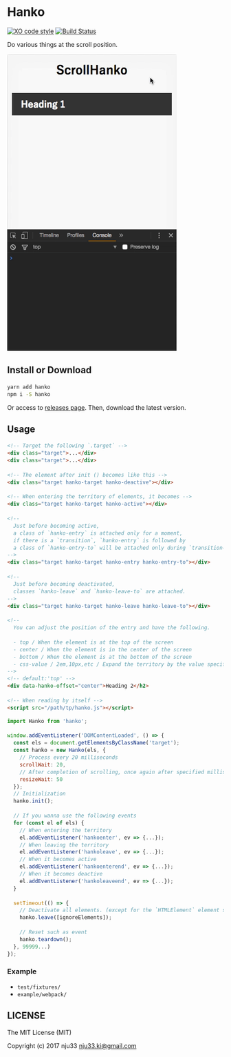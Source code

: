 # Hanko

[![XO code style](https://img.shields.io/badge/code_style-XO-5ed9c7.svg)](https://github.com/sindresorhus/xo)
[![Build Status](https://travis-ci.org/nju33/hanko.svg?branch=master)](https://travis-ci.org/nju33/hanko)

Do various things at the scroll position.

![screenshot](https://github.com/nju33/hanko/raw/master/images/screenshot.gif?raw=true)


## Install or Download

```sh
yarn add hanko
npm i -S hanko
```

Or access to [releases page](https://github.com/nju33/hanko/releases).
Then, download the latest version.

## Usage

```html
<!-- Target the following `.target` -->
<div class="target">...</div>
<div class="target">...</div>

<!-- The element after init () becomes like this -->
<div class="target hanko-target hanko-deactive"></div>

<!-- When entering the territory of elements, it becomes -->
<div class="target hanko-target hanko-active"></div>

<!--
  Just before becoming active,
  a class of `hanko-entry` is attached only for a moment,
  if there is a `transition`, `hanko-entry` is followed by
  a class of `hanko-entry-to` will be attached only during `transition-duration`.
-->
<div class="target hanko-target hanko-entry hanko-entry-to"></div>

<!--
  Just before becoming deactivated,
  classes `hanko-leave` and `hanko-leave-to` are attached.
-->
<div class="target hanko-target hanko-leave hanko-leave-to"></div>

<!--
  You can adjust the position of the entry and have the following.

  - top / When the element is at the top of the screen
  - center / When the element is in the center of the screen
  - bottom / When the element is at the bottom of the screen
  - css-value / 2em,10px,etc / Expand the territory by the value specified above the element
-->
<!-- default:'top' -->
<div data-hanko-offset="center">Heading 2</h2>

<!-- When reading by itself -->
<script src="/path/tp/hanko.js"></script>
```

```js
import Hanko from 'hanko';

window.addEventListener('DOMContentLoaded', () => {
  const els = document.getElementsByClassName('target');
  const hanko = new Hanko(els, {
    // Process every 20 milliseconds
    scrollWait: 20,
    // After completion of scrolling, once again after specified milliseconds
    resizeWait: 50
  });
  // Initialization
  hanko.init();

  // If you wanna use the following events
  for (const el of els) {
    // When entering the territory
    el.addEventListener('hankoenter', ev => {...});
    // When leaving the territory
    el.addEventListener('hankoleave', ev => {...});
    // When it becomes active
    el.addEventListener('hankoenterend', ev => {...});
    // When it becomes deactive
    el.addEventListener('hankoleaveend', ev => {...});
  }

  setTimeout(() => {
    // Deactivate all elements. (except for the `HTMLElement` element specified in `inoreElements`)
    hanko.leave([ignoreElements]);

    // Reset such as event
    hanko.teardown();
  }, 99999...)
});
```

### Example

- `test/fixtures/`
- `example/webpack/`

## LICENSE

The MIT License (MIT)

Copyright (c) 2017 nju33 <nju33.ki@gmail.com>
